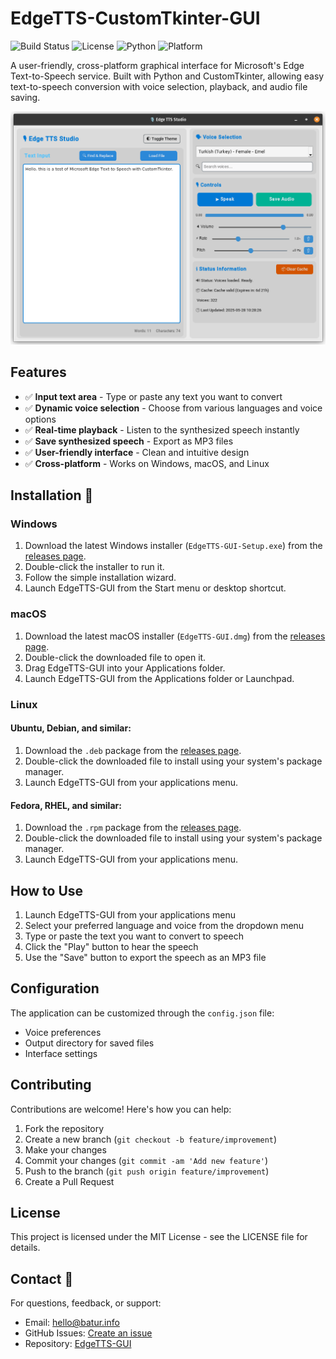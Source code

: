 # EdgeTTS-CustomTkinter-GUI

![Build Status](https://img.shields.io/badge/build-passing-brightgreen) 
![License](https://img.shields.io/badge/license-MIT-blue)
![Python](https://img.shields.io/badge/python-3.8+-blue.svg)
![Platform](https://img.shields.io/badge/platform-Windows%20%7C%20macOS%20%7C%20Linux-lightgrey)

A user-friendly, cross-platform graphical interface for Microsoft's Edge Text-to-Speech service. Built with Python and CustomTkinter, allowing easy text-to-speech conversion with voice selection, playback, and audio file saving.

![EdgeTTS-GUI Screenshot](screenshot.png)

## Features

- ✅ **Input text area** - Type or paste any text you want to convert
- ✅ **Dynamic voice selection** - Choose from various languages and voice options
- ✅ **Real-time playback** - Listen to the synthesized speech instantly
- ✅ **Save synthesized speech** - Export as MP3 files
- ✅ **User-friendly interface** - Clean and intuitive design
- ✅ **Cross-platform** - Works on Windows, macOS, and Linux

## Installation 🔧

### Windows
1. Download the latest Windows installer (`EdgeTTS-GUI-Setup.exe`) from the [releases page](https://github.com/baturkacamak/EdgeTTS-CustomTkinter-GUI/releases).
2. Double-click the installer to run it.
3. Follow the simple installation wizard.
4. Launch EdgeTTS-GUI from the Start menu or desktop shortcut.

### macOS
1. Download the latest macOS installer (`EdgeTTS-GUI.dmg`) from the [releases page](https://github.com/baturkacamak/EdgeTTS-CustomTkinter-GUI/releases).
2. Double-click the downloaded file to open it.
3. Drag EdgeTTS-GUI into your Applications folder.
4. Launch EdgeTTS-GUI from the Applications folder or Launchpad.

### Linux
#### Ubuntu, Debian, and similar:
1. Download the `.deb` package from the [releases page](https://github.com/baturkacamak/EdgeTTS-CustomTkinter-GUI/releases).
2. Double-click the downloaded file to install using your system's package manager.
3. Launch EdgeTTS-GUI from your applications menu.

#### Fedora, RHEL, and similar:
1. Download the `.rpm` package from the [releases page](https://github.com/baturkacamak/EdgeTTS-CustomTkinter-GUI/releases).
2. Double-click the downloaded file to install using your system's package manager.
3. Launch EdgeTTS-GUI from your applications menu.

## How to Use

1. Launch EdgeTTS-GUI from your applications menu
2. Select your preferred language and voice from the dropdown menu
3. Type or paste the text you want to convert to speech
4. Click the "Play" button to hear the speech
5. Use the "Save" button to export the speech as an MP3 file

## Configuration

The application can be customized through the `config.json` file:
- Voice preferences
- Output directory for saved files
- Interface settings

## Contributing

Contributions are welcome! Here's how you can help:

1. Fork the repository
2. Create a new branch (`git checkout -b feature/improvement`)
3. Make your changes
4. Commit your changes (`git commit -am 'Add new feature'`)
5. Push to the branch (`git push origin feature/improvement`)
6. Create a Pull Request

## License

This project is licensed under the MIT License - see the LICENSE file for details.

## Contact 📧

For questions, feedback, or support:
- Email: [hello@batur.info](mailto:hello@batur.info)
- GitHub Issues: [Create an issue](https://github.com/baturkacamak/EdgeTTS-GUI/issues)
- Repository: [EdgeTTS-GUI](https://github.com/baturkacamak/EdgeTTS-GUI)